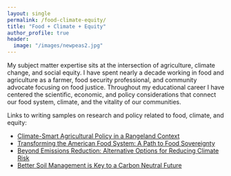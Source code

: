 ```yaml
---
layout: single
permalink: /food-climate-equity/
title: "Food + Climate + Equity"
author_profile: true
header:
  image: "/images/newpeas2.jpg"
---
```


My subject matter expertise sits at the intersection of agriculture, climate change, and social equity. I have spent nearly a decade working in food and agriculture as a farmer, food security professional, and community advocate focusing on food justice. Throughout my educational career I have centered the scientific, economic, and policy considerations that connect our food system, climate, and the vitality of our communities.

Links to writing samples on research and policy related to food, climate, and equity:
* [Climate-Smart Agricultural Policy in a Rangeland Context](https://kevineduardokarl.github.io/assets/healthy-soils-policy.pdf)
* [Transforming the American Food System: A Path to Food Sovereignty](https://kevineduardokarl.github.io/assets/towards-food-sovereignty.pdf)
* [Beyond Emissions Reduction: Alternative Options for Reducing Climate Risk](https://kevineduardokarl.github.io/assets/beyond-emissions-reduction.pdf)
* [Better Soil Management is Key to a Carbon Neutral Future](https://kevineduardokarl.github.io/ghg-emissions-soils)
